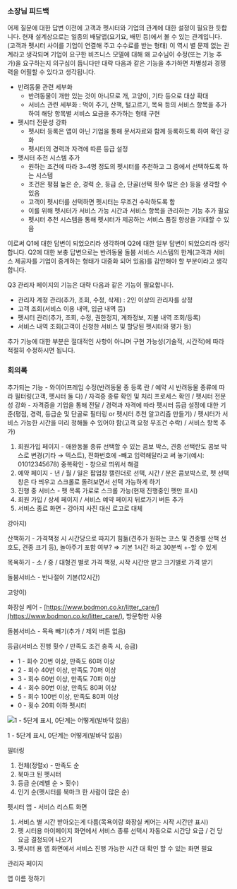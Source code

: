 ### 소장님 피드백
어제 질문에 대한 답변 이전에 고객과 펫시터와 기업의 관계에 대한 설정이 필요한 듯합니다.
현재 설계상으로는 일종의 배달앱(요기요, 배민 등)에서 볼 수 있는 관계입니다.(고객과 펫시터 사이를 기업이 연결해 주고 수수료를 받는 형태)
이 역시 별 문제 없는 관계라고 생각되며 기업이 요구한 비즈니스 모델에 대해 왜 교수님이 수정(또는 기능 추가)을 요구하는지 의구심이 듭니다만 대략 다음과 같은 기능을 추가하면 차별성과 경쟁력을 어필할 수 있다고 생각됩니다.

- 반려동물 관련 세부화
    - 반려동물이 개만 있는 것이 아니므로 개, 고양이, 기타 등으로 대상 확대
    - 서비스 관련 세부화 : 먹이 주기, 산책, 털고르기, 목욕 등의 서비스 항목을 추가하여 해당 항목별 서비스 요금을 추가하는 형태 구현
- 펫시터 전문성 강화
    - 펫시터 등록은 앱이 아닌 기업을 통해 문서자료와 함께 등록하도록 하여 확인 강화
    - 펫시터의 경력과 자격에 따른 등급 설정
- 펫시터 추천 시스템 추가
    - 원하는 조건에 따라 3~4명 정도의 펫시터를 추천하고 그 중에서 선택하도록 하는 시스템
    - 조건은 평점 높은 순, 경력 순, 등급 순, 단골(선택 횟수 많은 순) 등을 생각할 수 있음
    - 고객이 펫시터를 선택하면 펫시터는 무조건 수락하도록 함
    - 이를 위해 펫시터가 서비스 가능 시간과 서비스 항목을 관리하는 기능 추가 필요
    - 펫시터 추천 시스템을 통해 펫시터가 제공하는 서비스 품질 향상을 기대할 수 있음

이로써 Q1에 대한 답변이 되었으리라 생각하며 Q2에 대한 일부 답변이 되었으리라 생각합니다.
Q2에 대한 보충 답변으로는 반려동물 돌봄 서비스 시스템의 한계(고객과 서비스 제공자를 기업이 중계하는 형태가 대중화 되어 있음)를 감안해야 할 부분이라고 생각합니다.

Q3 관리자 페이지의 기능은 대략 다음과 같은 기능이 필요합니다.

- 관리자 계정 관리(추가, 조회, 수정, 삭제) : 2인 이상의 관리자를 상정
- 고객 조회(서비스 이용 내역, 입금 내역 등)
- 펫시터 관리(추가, 조회, 수정, 권한정지, 계좌정보, 지불 내역 조회/등록)
- 서비스 내역 조회(고객이 신청한 서비스 및 할당된 펫시터와 평가 등)

추가 기능에 대한 부분은 절대적인 사항이 아니며 구현 가능성(기술적, 시간적)에 따라 적절히 수정하시면 됩니다.

### 회의록
추가되는 기능 - 와이어프레임 수정(반려동물 종 등록 란 / 예약 시 반려동물 종류에 따라 필터링(고객, 펫시터 둘 다) / 자격증 종류 확인 및 처리 프로세스 확인 / 펫시터 전문성 강화 - 자격증을 기업을 통해 전달 / 경력과 자격에 따라 펫시터 등급 설정에 대한 기준(평점, 경력, 등급순 및 단골로 필터링 or 펫시터 추천 알고리즘 만들기) / 펫시터가 서비스 가능한 시간을 미리 정해둘 수 있어야 함(고객 요청 무조건 수락) / 서비스 항목 추가)

1. 회원가입 페이지 - 애완동물 종류 선택할 수 있는 콤보 박스, 견종 선택란도 콤보 박스로 변경(기타 → 텍스트), 전화번호에 -빼고 입력해달라고 써 놓기(예시: 01012345678) 중복확인 - 창으로 띄워서 해결
2. 예약 페이지 - 년 / 월 / 일은 팝업창 캘린더로 선택, 시간 / 분은 콤보박스로, 펫 선택창은 다 띄우고 스크롤로 돌려보면서 선택 가능하게 하기
3. 진행 중 서비스 - 펫 목록 가로로 스크롤 가능(현재 진행중인 펫만 표시)
4. 회원 가입 / 상세 페이지 / 서비스 예약 페이지 뒤로가기 버튼 추가
5. 서비스 종료 화면 - 강아지 사진 대신 로고로 대체

강아지)

산책하기 - 가격책정 시 시간당으로 따지기 힘듦(견주가 원하는 코스 및 견종별 산책 선호도, 견종 크기 등), 놀아주기 포함 여부? ⇒ 기본 1시간 하고 30분씩 +-할 수 있게

목욕하기 - 소 / 중 / 대형견 별로 가격 책정, 시작 시간만 받고 크기별로 가격 받기

돌봄서비스 - 반나절이 기본(12시간)

고양이)

화장실 케어 -  [https://www.bodmon.co.kr/litter_care/](https://www.bodmon.co.kr/litter_care/), 방문형만 사용

돌봄서비스 - 목욕 빼기(추가 / 제외 버튼 없음)

등급(서비스 진행 횟수 / 만족도 조건 충족 시, 승급)

- 1 - 회수 20번 이상, 만족도 60퍼 이상
- 2 - 회수 40번 이상, 만족도 70퍼 이상
- 3 - 회수 60번 이상, 만족도 70퍼 이상
- 4 - 회수 80번 이상, 만족도 80퍼 이상
- 5 - 회수 100번 이상, 만족도 80퍼 이상
- 0 - 횟수 20회 이하 펫시터

![1 - 5단계 표시, 0단계는 어떻게(발바닥 없음)](https://s3-us-west-2.amazonaws.com/secure.notion-static.com/fdda2adb-fc6f-4ae2-8662-73cb89ae1e01/111.png)

1 - 5단계 표시, 0단계는 어떻게(발바닥 없음)

필터링

1. 전체(정렬x) - 만족도 순
2. 북마크 된 펫시터
3. 등급 순(레벨 순 > 횟수)
4. 인기 순(펫시터를 북마크 한 사람이 많은 순)

펫시터 앱 - 서비스 리스트 화면

1. 서비스 별 시간 받아오는게 다름(목욕이랑 화장실 케어는 시작 시간만 표시)
2. 펫 시터용 마이페이지 화면에서 서비스 종류 선택시 자동으로 시간당 요금 / 건 당 요금 결정되어 나오기
3. 펫시터 용 앱 화면에서 서비스 진행 가능한 시간 대 확인 할 수 있는 화면 필요

관리자 페이지

앱 이름 정하기
